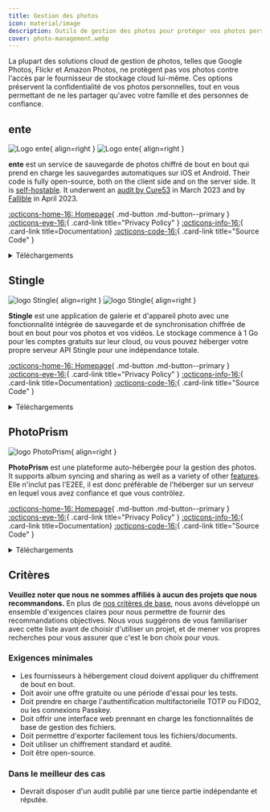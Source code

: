 ```yaml
---
title: Gestion des photos
icon: material/image
description: Outils de gestion des photos pour protéger vos photos personnelles des regards indiscrets des fournisseurs de stockage cloud et d'autres accès non autorisés.
cover: photo-management.webp
---
```


La plupart des solutions cloud de gestion de photos, telles que Google Photos, Flickr et Amazon Photos, ne protègent pas vos photos contre l'accès par le fournisseur de stockage cloud lui-même. Ces options préservent la confidentialité de vos photos personnelles, tout en vous permettant de ne les partager qu'avec votre famille et des personnes de confiance.

## ente

<div class="admonition recommendation" markdown>

![Logo ente](assets/img/photo-management/ente.svg#only-light){ align=right }
![Logo ente](assets/img/photo-management/ente-dark.svg#only-dark){ align=right }

**ente** est un service de sauvegarde de photos chiffré de bout en bout qui prend en charge les sauvegardes automatiques sur iOS et Android. Their code is fully open-source, both on the client side and on the server side. It is [self-hostable](https://github.com/ente-io/ente/tree/main/server#self-hosting). It underwent an [audit by Cure53](https://ente.io/blog/cryptography-audit) in March 2023 and by [Fallible](https://ente.io/reports/Fallible-Audit-Report-19-04-2023.pdf) in April 2023.

[:octicons-home-16: Homepage](https://ente.io){ .md-button .md-button--primary }
[:octicons-eye-16:](https://ente.io/privacy){ .card-link title="Privacy Policy" }
[:octicons-info-16:](https://ente.io/faq){ .card-link title=Documentation}
[:octicons-code-16:](https://github.com/ente-io){ .card-link title="Source Code" }

<details class="downloads" markdown>
<summary>Téléchargements</summary>

- [:simple-googleplay: Google Play](https://play.google.com/store/apps/details?id=io.ente.photos)
- [:simple-android: Android](https://ente.io/download)
- [:simple-appstore: App Store](https://apps.apple.com/app/id1542026904)
- [:simple-github: GitHub](https://github.com/ente-io/ente/releases)
- [:simple-windows11: Windows](https://ente.io/download)
- [:simple-apple: macOS](https://ente.io/download)
- [:simple-linux: Linux](https://ente.io/download)
- [:octicons-globe-16: Web](https://web.ente.io)

</details>

</div>

## Stingle

<div class="admonition recommendation" markdown>

![logo Stingle](assets/img/photo-management/stingle.png#only-light){ align=right }
![logo Stingle](assets/img/photo-management/stingle-dark.png#only-dark){ align=right }

**Stingle** est une application de galerie et d'appareil photo avec une fonctionnalité intégrée de sauvegarde et de synchronisation chiffrée de bout en bout pour vos photos et vos vidéos. Le stockage commence à 1 Go pour les comptes gratuits sur leur cloud, ou vous pouvez héberger votre propre serveur API Stingle pour une indépendance totale.

[:octicons-home-16: Homepage](https://stingle.org){ .md-button .md-button--primary }
[:octicons-eye-16:](https://stingle.org/privacy){ .card-link title="Privacy Policy" }
[:octicons-info-16:](https://stingle.org/faq){ .card-link title=Documentation}
[:octicons-code-16:](https://github.com/stingle){ .card-link title="Source Code" }

<details class="downloads" markdown>
<summary>Téléchargements</summary>

- [:simple-googleplay: Google Play](https://play.google.com/store/apps/details?id=org.stingle.photos)
- [:simple-android: Android](https://f-droid.org/en/packages/org.stingle.photos)
- [:simple-appstore: App Store](https://apps.apple.com/app/id1582535448)
- [:simple-github: GitHub](https://github.com/stingle)

</details>

</div>

## PhotoPrism

<div class="admonition recommendation" markdown>

![logo PhotoPrism](assets/img/photo-management/photoprism.svg){ align=right }

**PhotoPrism** est une plateforme auto-hébergée pour la gestion des photos. It supports album syncing and sharing as well as a variety of other [features](https://photoprism.app/features). Elle n'inclut pas l'E2EE, il est donc préférable de l'héberger sur un serveur en lequel vous avez confiance et que vous contrôlez.

[:octicons-home-16: Homepage](https://photoprism.app){ .md-button .md-button--primary }
[:octicons-eye-16:](https://photoprism.app/privacy){ .card-link title="Privacy Policy" }
[:octicons-info-16:](https://photoprism.app/kb){ .card-link title=Documentation}
[:octicons-code-16:](https://github.com/photoprism){ .card-link title="Source Code" }

<details class="downloads" markdown>
<summary>Téléchargements</summary>

- [:simple-github: GitHub](https://github.com/photoprism)

</details>

</div>

## Critères

**Veuillez noter que nous ne sommes affiliés à aucun des projets que nous recommandons.** En plus de [nos critères de base](about/criteria.md), nous avons développé un ensemble d'exigences claires pour nous permettre de fournir des recommandations objectives. Nous vous suggérons de vous familiariser avec cette liste avant de choisir d'utiliser un projet, et de mener vos propres recherches pour vous assurer que c'est le bon choix pour vous.

### Exigences minimales

- Les fournisseurs à hébergement cloud doivent appliquer du chiffrement de bout en bout.
- Doit avoir une offre gratuite ou une période d'essai pour les tests.
- Doit prendre en charge l'authentification multifactorielle TOTP ou FIDO2, ou les connexions Passkey.
- Doit offrir une interface web prennant en charge les fonctionnalités de base de gestion des fichiers.
- Doit permettre d'exporter facilement tous les fichiers/documents.
- Doit utiliser un chiffrement standard et audité.
- Doit être open-source.

### Dans le meilleur des cas

- Devrait disposer d'un audit publié par une tierce partie indépendante et réputée.
